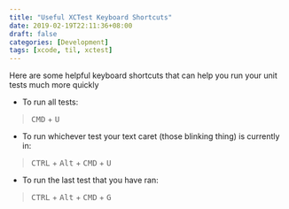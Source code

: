 ```yaml
---
title: "Useful XCTest Keyboard Shortcuts"
date: 2019-02-19T22:11:36+08:00
draft: false
categories: [Development]
tags: [xcode, til, xctest]
---
```


Here are some helpful keyboard shortcuts that can help you run your unit tests much more quickly

- To run all tests:

> <kbd>CMD</kbd> + <kbd>U</kbd> 

- To run whichever test your text caret (those blinking thing) is  currently in:

> <kbd>CTRL</kbd> + <kbd>Alt</kbd> + <kbd>CMD</kbd> + <kbd>U</kbd>

- To run the last test that you have ran:

> <kbd>CTRL</kbd> + <kbd>Alt</kbd> + <kbd>CMD</kbd> + <kbd>G</kbd>
